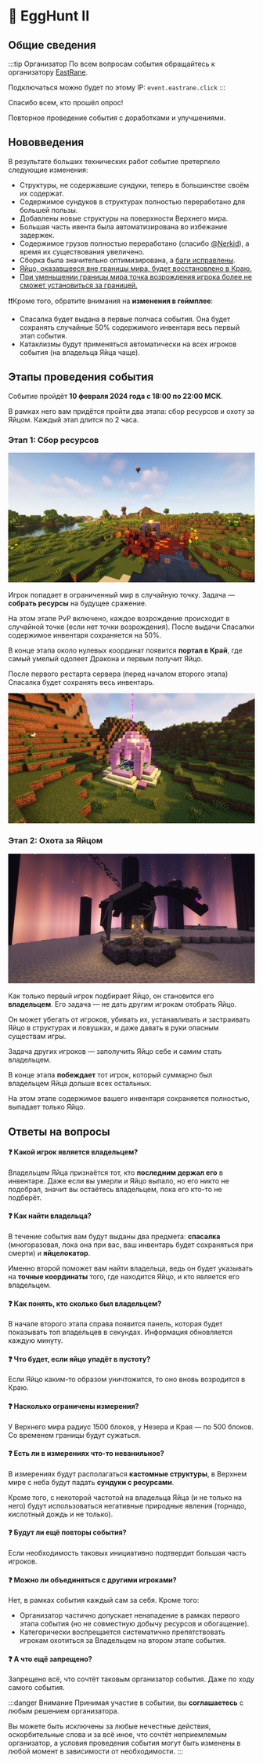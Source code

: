# 🥚 EggHunt II

## Общие сведения

:::tip Организатор
По всем вопросам события обращайтесь к организатору <a href="https://t.me/eastrane">EastRane</a>.

Подключаться можно будет по этому IP: `event.eastrane.click`
:::

Спасибо всем, кто прошёл опрос!

Повторное проведение события с доработками и улучшениями.

## Нововведения

В результате больших технических работ событие претерпело следующие изменения:

- Структуры, не содержавшие сундуки, теперь в большинстве своём их содержат.
- Содержимое сундуков в структурах полностью переработано для большей пользы.
- Добавлены новые структуры на поверхности Верхнего мира.
- Большая часть ивента была автоматизирована во избежание задержек.
- Содержимое грузов полностью переработано (спасибо <a href="https://t.me/Nerkid">@Nerkid</a>), а время их существования увеличено.
- Сборка была значительно оптимизирована, а <a href="https://github.com/EastRane/EggHuntPlugin/commit/87dbf9f0122119353f3dd7e004e16a247b7f3ba2">баги исправлены</a>.
- <a href="https://github.com/EastRane/EggHuntPlugin/commit/abc727fa3ca7bff2c5f73292d6d95cc1a5d8a751">Яйцо, оказавшееся вне границы мира, будет восстановлено в Краю.</a>
- <a href="https://github.com/EastRane/unexpectedspawn-paper/compare/9755aca..36306c0">При уменьшении границы мира точка возрождения игрока более не сможет установиться за границей.</a>

❗❗Кроме того, обратите внимания на **изменения в геймплее**:

- Спасалка будет выдана в первые полчаса события. Она будет сохранять случайные 50% содержимого инвентаря весь первый этап события.
- Катаклизмы будут применяться автоматически на всех игроков события (на владельца Яйца чаще).

## Этапы проведения события

Событие пройдёт **10 февраля 2024 года с 18:00 по 22:00 МСК**.

В рамках него вам придётся пройти два этапа: сбор ресурсов и охоту за Яйцом. Каждый этап длится по 2 часа.

### Этап 1: Сбор ресурсов

<img className="expand" src="/img/events/egghunt2/stage1.png" />

Игрок попадает в ограниченный мир в случайную точку. Задача — **собрать ресурсы** на будущее сражение.

На этом этапе PvP включено, каждое возрождение происходит в случайной точке (если нет точки возрождения). После выдачи Спасалки содержимое инвентаря сохраняется на 50%.

В конце этапа около нулевых координат появится **портал в Край**, где самый умелый одолеет Дракона и первым получит Яйцо.

После первого рестарта сервера (перед началом второго этапа) Спасалка будет сохранять весь инвентарь.

<img className="expand" src="/img/events/egghunt2/endportal.png" />

### Этап 2: Охота за Яйцом

<img className="expand" src="/img/events/egghunt2/stage2.png" />

Как только первый игрок подбирает Яйцо, он становится его **владельцем**. Его задача — не дать другим игрокам отобрать Яйцо.

Он может убегать от игроков, убивать их, устанавливать и застраивать Яйцо в структурах и ловушках, и даже давать в руки опасным существам игры.

Задача других игроков — заполучить Яйцо себе и самим стать владельцем.

В конце этапа **побеждает** тот игрок, который суммарно был владельцем Яйца дольше всех остальных.

На этом этапе содержимое вашего инвентаря сохраняется полностью, выпадает только Яйцо.

## Ответы на вопросы

#### ❓ Какой игрок является владельцем?

Владельцем Яйца признаётся тот, кто **последним держал его** в инвентаре. Даже если вы умерли и Яйцо выпало, но его никто не подобрал, значит вы остаётесь владельцем, пока его кто-то не подберёт.

#### ❓ Как найти владельца?

В течение события вам будут выданы два предмета: **спасалка** (многоразовая, пока она при вас, ваш инвентарь будет сохраняться при смерти) и **яйцелокатор**.

Именно второй поможет вам найти владельца, ведь он будет указывать на **точные координаты** того, где находится Яйцо, и кто является его владельцем.

#### ❓ Как понять, кто сколько был владельцем?

В начале второго этапа справа появится панель, которая будет показывать топ владельцев в секундах. Информация обновляется каждую минуту.

#### ❓ Что будет, если яйцо упадёт в пустоту?

Если Яйцо каким-то образом уничтожится, то оно вновь возродится в Краю.

#### ❓ Насколько ограничены измерения?

У Верхнего мира радиус 1500 блоков, у Незера и Края — по 500 блоков. Со временем границы будут сужаться.

#### ❓ Есть ли в измерениях что-то неванильное?

В измерениях будут располагаться **кастомные структуры**, в Верхнем мире с неба будут падать **сундуки с ресурсами**.

Кроме того, с некоторой частотой на владельца Яйца (и не только на него) будут использоваться негативные природные явления (торнадо, кислотный дождь и не только).

#### ❓ Будут ли ещё повторы события?

Если необходимость таковых инициативно подтвердит большая часть игроков.

#### ❓ Можно ли объединяться с другими игроками?

Нет, в рамках события каждый сам за себя. Кроме того:

- Организатор частично допускает ненападение в рамках первого этапа события (но не совместную добычу ресурсов и обогащение).
- Категорически воспрещается систематично препятствовать игрокам охотиться за Владельцем на втором этапе события.

#### ❓ А что ещё запрещено?

Запрещено всё, что сочтёт таковым организатор события. Даже по ходу самого события.

:::danger Внимание
Принимая участие в событии, вы **соглашаетесь** с любым решением организатора.

Вы можете быть исключены за любые нечестные действия, оскорбительные слова и за всё иное, что сочтёт неприемлемым организатор, а условия проведения события могут быть изменены в любой момент в зависимости от необходимости.
:::